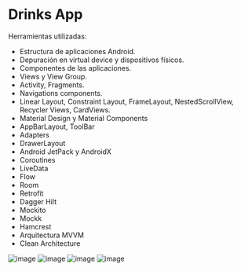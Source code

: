 # Drinks App

Herramientas utilizadas:
- Estructura de aplicaciones Android.
- Depuración en virtual device y dispositivos físicos.
- Componentes de las aplicaciones.
- Views y View Group.
- Activity, Fragments.
- Navigations components.
- Linear Layout, Constraint Layout, FrameLayout, NestedScrollView, Recycler Views, CardViews. 
- Material Design y Material Components
- AppBarLayout, ToolBar
- Adapters
- DrawerLayout
- Android JetPack y AndroidX
- Coroutines
- LiveData
- Flow
- Room
- Retrofit
- Dagger Hilt
- Mockito
- Mockk
- Hamcrest
- Arquitectura MVVM
- Clean Architecture

![image](https://user-images.githubusercontent.com/101361708/222793643-ca5f1c74-0807-4bf5-977c-72ac663b91a4.png)
![image](https://user-images.githubusercontent.com/101361708/222793692-4af78980-6f9e-4250-a0e5-506870e52af8.png)
![image](https://user-images.githubusercontent.com/101361708/222793751-02caf4a2-dd5c-4d92-9fa9-181b88966088.png)
![image](https://user-images.githubusercontent.com/101361708/222832860-e4863cbf-bd7f-4284-88d6-7d48c3f5b049.png)
